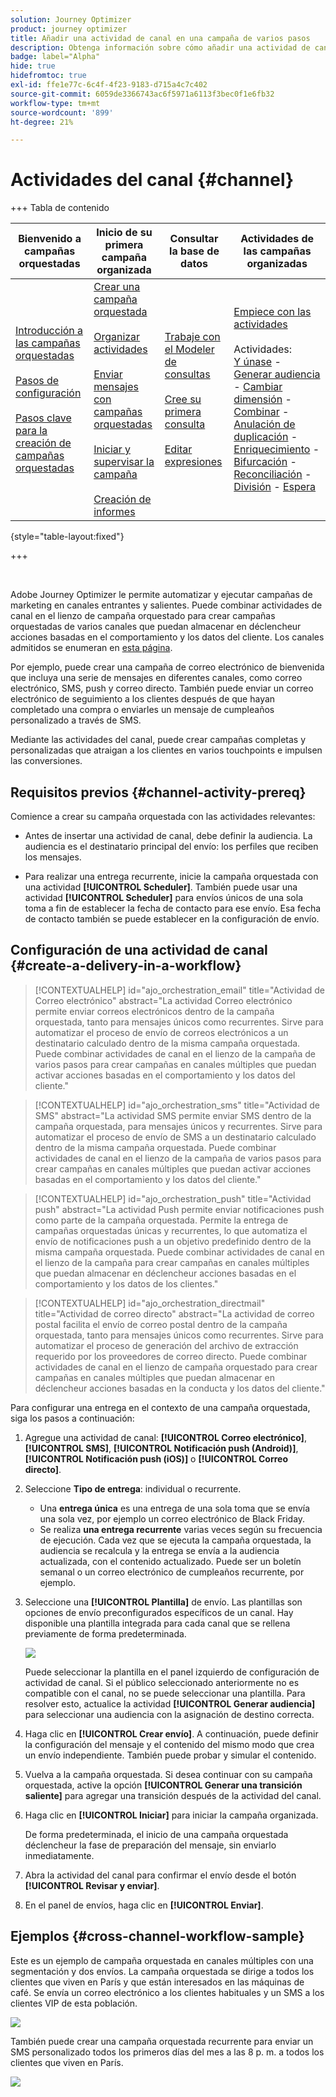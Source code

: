 ```yaml
---
solution: Journey Optimizer
product: journey optimizer
title: Añadir una actividad de canal en una campaña de varios pasos
description: Obtenga información sobre cómo añadir una actividad de canal en una campaña de varios pasos
badge: label="Alpha"
hide: true
hidefromtoc: true
exl-id: ffe1e77c-6c4f-4f23-9183-d715a4c7c402
source-git-commit: 6059de3366743ac6f5971a6113f3bec0f1e6fb32
workflow-type: tm+mt
source-wordcount: '899'
ht-degree: 21%

---
```


# Actividades del canal {#channel}

+++ Tabla de contenido

| Bienvenido a campañas orquestadas | Inicio de su primera campaña organizada | Consultar la base de datos | Actividades de las campañas organizadas |
|---|---|---|---|
| [Introducción a las campañas orquestadas](../gs-orchestrated-campaigns.md)<br/><br/>[Pasos de configuración](../configuration-steps.md)<br/><br/>[Pasos clave para la creación de campañas orquestadas](../gs-campaign-creation.md) | [Crear una campaña orquestada](../create-orchestrated-campaign.md)<br/><br/>[Organizar actividades](../orchestrate-activities.md)<br/><br/>[Enviar mensajes con campañas orquestadas](../send-messages.md)<br/><br/>[Iniciar y supervisar la campaña](../start-monitor-campaigns.md)<br/><br/>[Creación de informes](../reporting-campaigns.md) | [Trabaje con el Modeler de consultas](../orchestrated-rule-builder.md)<br/><br/>[Cree su primera consulta](../build-query.md)<br/><br/>[Editar expresiones](../edit-expressions.md) | [Empiece con las actividades](about-activities.md)<br/><br/>Actividades:<br/>[Y únase](and-join.md) - [Generar audiencia](build-audience.md) - [Cambiar dimensión](change-dimension.md) - [Combinar](combine.md) - [Anulación de duplicación](deduplication.md) - [Enriquecimiento](enrichment.md) - [Bifurcación](fork.md) - [Reconciliación](reconciliation.md) - [División](split.md) - [Espera](wait.md) |

{style="table-layout:fixed"}

+++

<br/>

Adobe Journey Optimizer le permite automatizar y ejecutar campañas de marketing en canales entrantes y salientes. Puede combinar actividades de canal en el lienzo de campaña orquestado para crear campañas orquestadas de varios canales que puedan almacenar en déclencheur acciones basadas en el comportamiento y los datos del cliente. Los canales admitidos se enumeran en [esta página](../../channels/gs-channels.md).

Por ejemplo, puede crear una campaña de correo electrónico de bienvenida que incluya una serie de mensajes en diferentes canales, como correo electrónico, SMS, push y correo directo. También puede enviar un correo electrónico de seguimiento a los clientes después de que hayan completado una compra o enviarles un mensaje de cumpleaños personalizado a través de SMS.

Mediante las actividades del canal, puede crear campañas completas y personalizadas que atraigan a los clientes en varios touchpoints e impulsen las conversiones.

## Requisitos previos {#channel-activity-prereq}

Comience a crear su campaña orquestada con las actividades relevantes:

* Antes de insertar una actividad de canal, debe definir la audiencia. La audiencia es el destinatario principal del envío: los perfiles que reciben los mensajes.

* Para realizar una entrega recurrente, inicie la campaña orquestada con una actividad **[!UICONTROL Scheduler]**. También puede usar una actividad **[!UICONTROL Scheduler]** para envíos únicos de una sola toma a fin de establecer la fecha de contacto para ese envío. Esa fecha de contacto también se puede establecer en la configuración de envío.

## Configuración de una actividad de canal {#create-a-delivery-in-a-workflow}

>[!CONTEXTUALHELP]
>id="ajo_orchestration_email"
>title="Actividad de Correo electrónico"
>abstract="La actividad Correo electrónico permite enviar correos electrónicos dentro de la campaña orquestada, tanto para mensajes únicos como recurrentes. Sirve para automatizar el proceso de envío de correos electrónicos a un destinatario calculado dentro de la misma campaña orquestada. Puede combinar actividades de canal en el lienzo de la campaña de varios pasos para crear campañas en canales múltiples que puedan activar acciones basadas en el comportamiento y los datos del cliente."

>[!CONTEXTUALHELP]
>id="ajo_orchestration_sms"
>title="Actividad de SMS"
>abstract="La actividad SMS permite enviar SMS dentro de la campaña orquestada, para mensajes únicos y recurrentes. Sirve para automatizar el proceso de envío de SMS a un destinatario calculado dentro de la misma campaña orquestada. Puede combinar actividades de canal en el lienzo de la campaña de varios pasos para crear campañas en canales múltiples que puedan activar acciones basadas en el comportamiento y los datos del cliente."


>[!CONTEXTUALHELP]
>id="ajo_orchestration_push"
>title="Actividad push"
>abstract="La actividad Push permite enviar notificaciones push como parte de la campaña orquestada. Permite la entrega de campañas orquestadas únicas y recurrentes, lo que automatiza el envío de notificaciones push a un objetivo predefinido dentro de la misma campaña orquestada. Puede combinar actividades de canal en el lienzo de la campaña para crear campañas en canales múltiples que puedan almacenar en déclencheur acciones basadas en el comportamiento y los datos de los clientes."


<!--
UNUSED IDs in BJ

>[!CONTEXTUALHELP]
>id="ajo_orchestration_push_ios"
>title="Push iOS activity"
>abstract="The Push iOS activity let you send iOS Push notifications as part of your orchestrated campaign. It enables the delivery of both one-time and recurring orchestrated campaigns, automating the sending iOS Push notifications to a predefined target within the same workflow. You can combine channel activities into the campaign canvas to create cross-channel campaigns that can trigger actions based on customer behavior and data."

>[!CONTEXTUALHELP]
>id="ajo_orchestration_push_android"
>title="Push Android activity"
>abstract="The Push Android activity ket you send Android Push notifications as part of your orchestrated campaign. It enables the delivery of both one-time and recurring messages, automating the sending Android Push notifications to a predefined target within the same orchestrated campaign. You can combine channel activities into the orchestrated campaign canvas to create cross-channel campaigns that can trigger actions based on customer behavior and data."

-->

>[!CONTEXTUALHELP]
>id="ajo_orchestration_directmail"
>title="Actividad de correo directo"
>abstract="La actividad de correo postal facilita el envío de correo postal dentro de la campaña orquestada, tanto para mensajes únicos como recurrentes. Sirve para automatizar el proceso de generación del archivo de extracción requerido por los proveedores de correo directo. Puede combinar actividades de canal en el lienzo de campaña orquestado para crear campañas en canales múltiples que puedan almacenar en déclencheur acciones basadas en la conducta y los datos del cliente."

Para configurar una entrega en el contexto de una campaña orquestada, siga los pasos a continuación:

1. Agregue una actividad de canal: **[!UICONTROL Correo electrónico]**, **[!UICONTROL SMS]**, **[!UICONTROL Notificación push (Android)]**, **[!UICONTROL Notificación push (iOS)]** o **[!UICONTROL Correo directo]**.

1. Seleccione **Tipo de entrega**: individual o recurrente.

   * Una **entrega única** es una entrega de una sola toma que se envía una sola vez, por ejemplo un correo electrónico de Black Friday.
   * Se realiza **una entrega recurrente** varias veces según su frecuencia de ejecución. Cada vez que se ejecuta la campaña orquestada, la audiencia se recalcula y la entrega se envía a la audiencia actualizada, con el contenido actualizado. Puede ser un boletín semanal o un correo electrónico de cumpleaños recurrente, por ejemplo.

1. Seleccione una **[!UICONTROL Plantilla]** de envío. Las plantillas son opciones de envío preconfigurados específicos de un canal. Hay disponible una plantilla integrada para cada canal que se rellena previamente de forma predeterminada.

   ![](../assets/delivery-activity-in-wf.png)

   Puede seleccionar la plantilla en el panel izquierdo de configuración de actividad de canal. Si el público seleccionado anteriormente no es compatible con el canal, no se puede seleccionar una plantilla. Para resolver esto, actualice la actividad **[!UICONTROL Generar audiencia]** para seleccionar una audiencia con la asignación de destino correcta.

1. Haga clic en **[!UICONTROL Crear envío]**. A continuación, puede definir la configuración del mensaje y el contenido del mismo modo que crea un envío independiente. También puede probar y simular el contenido.

1. Vuelva a la campaña orquestada. Si desea continuar con su campaña orquestada, active la opción **[!UICONTROL Generar una transición saliente]** para agregar una transición después de la actividad del canal.

1. Haga clic en **[!UICONTROL Iniciar]** para iniciar la campaña organizada.

   De forma predeterminada, el inicio de una campaña orquestada déclencheur la fase de preparación del mensaje, sin enviarlo inmediatamente.

1. Abra la actividad del canal para confirmar el envío desde el botón **[!UICONTROL Revisar y enviar]**.

1. En el panel de envíos, haga clic en **[!UICONTROL Enviar]**.

## Ejemplos {#cross-channel-workflow-sample}

Este es un ejemplo de campaña orquestada en canales múltiples con una segmentación y dos envíos. La campaña orquestada se dirige a todos los clientes que viven en París y que están interesados en las máquinas de café. Se envía un correo electrónico a los clientes habituales y un SMS a los clientes VIP de esta población.

![](../assets/workflow-channel-example.png)

<!--
description, which use case you can perform (common other activities that you can link before of after the activity)

how to add and configure the activity

example of a configured activity within a workflow
The Email delivery activity allows you to configure the sending an email in a workflow. 

-->

También puede crear una campaña orquestada recurrente para enviar un SMS personalizado todos los primeros días del mes a las 8 p. m. a todos los clientes que viven en París.

![](../assets/workflow-channel-example2.png)

<!-- Scheduled emails available?

This can be a single send email and sent just once, or it can be a recurring email.
* Single send emails are standard emails, sent once.
* Recurring emails allow you to send the same email multiple times to different targets over a defined period. You can aggregate the deliveries per period in order to get reports that correspond to your needs.

When linked to a scheduler, you can define recurring emails.
Email recipients are defined upstream of the activity in the same workflow, via an Audience targeting activity.

-->


<!--The message preparation is triggered according to the workflow execution parameters. From the message dashboard, you can select whether to request or not a manual confirmation to send the message (required by default). You can start the workflow manually or place a scheduler activity in the workflow to automate execution.-->
